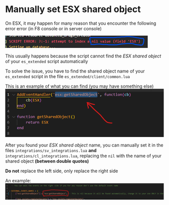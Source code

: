 # Manually set ESX shared object

On ESX, it may happen for many reason that you encounter the following error error (in F8 console or in server console)

![Shared Object error](images/esx_shared_object_error.png)

This usually happens because the script cannot find the _ESX shared object_ of your `es_extended` script automatically

To solve the issue, you have to find the shared object name of your `es_extended` script in the file `es_extended/client/common.lua`

This is an example of what you can find (you may have something else)
![Shared Object example](images/esx_shared_object_example.png)

After you found your _ESX shared object_ name, you can manually set it in the files `integrations/sv_integrations.lua` **and** `integrations/cl_integrations.lua`, replacing the `nil` with the name of your shared object **(between double quotes)**

**Do not** replace the left side, only replace the right side

An example:
![Edited shared object](images/edited_shared_object.png)
